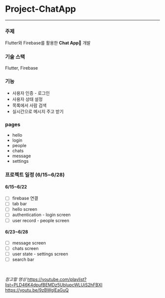 # Project-ChatApp

---

### 주제

Flutter와 Firebase를 활용한 **Chat App**💬 개발

### 기술 스택

Flutter, Firebase

### 기능

- 사용자 인증 - 로그인
- 사용자 상태 설정
- 목록에서 사람 검색
- 실시간으로 메시지 주고 받기

### pages

- hello
- login
- people
- chats
- message
- settings

### 프로젝트 일정 (6/15~6/28)

#### 6/15~6/22

- [ ] firebase 연결
- [ ] tab bar
- [ ] hello screen
- [ ] authentication - login screen
- [ ] user record - people screen

#### 6/23~6/28

- [ ] message screen
- [ ] chats screen
- [ ] user state - settings screen
- [ ] search bar

<br>

_참고할 영상_
https://youtube.com/playlist?list=PLD46K4dpufBEMDz5UblupcWLUiS2hFBXI
https://youtu.be/9zBWglEaGuQ
